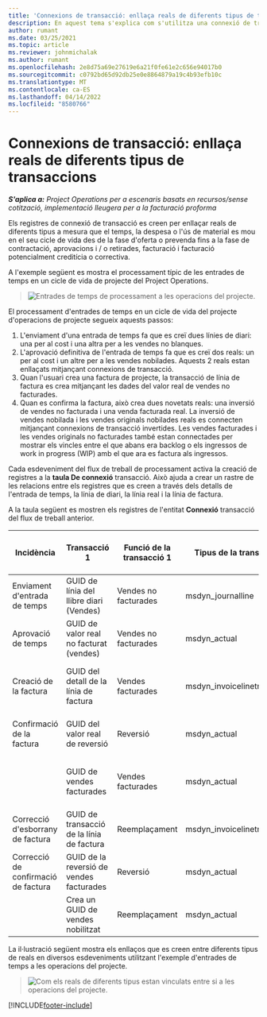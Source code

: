 ```yaml
---
title: 'Connexions de transacció: enllaça reals de diferents tipus de transaccions'
description: En aquest tema s'explica com s'utilitza una connexió de transacció per enllaçar reals de diferents tipus per ajudar a fer un seguiment de la rendibilitat, el registre de facturació i els càlculs d'ingressos facturats en comparació amb els ingressos no facturats.
author: rumant
ms.date: 03/25/2021
ms.topic: article
ms.reviewer: johnmichalak
ms.author: rumant
ms.openlocfilehash: 2e8d75a69e27619e6a21f0fe61e2c656e94017b0
ms.sourcegitcommit: c0792bd65d92db25e0e8864879a19c4b93efb10c
ms.translationtype: MT
ms.contentlocale: ca-ES
ms.lasthandoff: 04/14/2022
ms.locfileid: "8580766"
---
```

# <a name="transaction-connections---link-actuals-of-different-transaction-types"></a>Connexions de transacció: enllaça reals de diferents tipus de transaccions

_**S'aplica a:** Project Operations per a escenaris basats en recursos/sense cotització, implementació lleugera per a la facturació proforma_

Els registres de connexió de transacció es creen per enllaçar reals de diferents tipus a mesura que el temps, la despesa o l'ús de material es mou en el seu cicle de vida des de la fase d'oferta o prevenda fins a la fase de contractació, aprovacions i / o retirades, facturació i facturació potencialment creditícia o correctiva.

A l'exemple següent es mostra el processament típic de les entrades de temps en un cicle de vida de projecte del Project Operations.

> ![Entrades de temps de processament a les operacions del projecte.](media/basic-guide-17.png)

El processament d'entrades de temps en un cicle de vida del projecte d'operacions de projecte segueix aquests passos: 

1. L'enviament d'una entrada de temps fa que es creï dues línies de diari: una per al cost i una altra per a les vendes no blanques. 
2. L'aprovació definitiva de l'entrada de temps fa que es creï dos reals: un per al cost i un altre per a les vendes nobilades. Aquests 2 reals estan enllaçats mitjançant connexions de transacció.
3. Quan l'usuari crea una factura de projecte, la transacció de línia de factura es crea mitjançant les dades del valor real de vendes no facturades.
4. Quan es confirma la factura, això crea dues novetats reals: una inversió de vendes no facturada i una venda facturada real. La inversió de vendes nobilada i les vendes originals nobilades reals es connecten mitjançant connexions de transacció invertides. Les vendes facturades i les vendes originals no facturades també estan connectades per mostrar els vincles entre el que abans era backlog o els ingressos de work in progress (WIP) amb el que ara es factura als ingressos.   

Cada esdeveniment del flux de treball de processament activa la creació de registres a la **taula De connexió** transacció. Això ajuda a crear un rastre de les relacions entre els registres que es creen a través dels detalls de l'entrada de temps, la línia de diari, la línia real i la línia de factura.

A la taula següent es mostren els registres de l'entitat **Connexió** transacció del flux de treball anterior.

|Incidència                   |Transacció 1                 |Funció de la transacció 1 |Tipus de la transacció 1       |Transacció 2          |Funció de la transacció 2 |Tipus de la transacció 2 |
|------------------------|------------------------------|---------------|-----------------------------|-----------------------------|-------------------|-------------------|
|Enviament d'entrada de temps   |GUID de línia del llibre diari (Vendes)     |Vendes no facturades |msdyn_journalline            |GUID de de línia del llibre diari (cost)     |Cost            |msdyn_journalline  |
|Aprovació de temps           |GUID de valor real no facturat (vendes)  |Vendes no facturades |msdyn_actual                 |GUID del valor real del cost (cost)       |Cost            |msdyn_actual       |
|Creació de la factura        |GUID del detall de la línia de factura      |Vendes facturades   |msdyn_invoicelinetransaction |GUID de valor real de vendes no facturades   |Vendes no facturades  |msdyn_actual       |
|Confirmació de la factura    |GUID del valor real de reversió         |Reversió      |msdyn_actual                 |GUID de vendes no facturades original |Original        |msdyn_actual       |
|                        |GUID de vendes facturades             |Vendes facturades   |msdyn_actual                 |GUID de valor real de vendes no facturades   |Vendes no facturades  |msdyn_actual       |
|Correcció d'esborrany de factura |GUID de transacció de la línia de factura|Reemplaçament      |msdyn_invoicelinetransaction |GUID de vendes facturades            |Original        |msdyn_actual       |
|Correcció de confirmació de factura|GUID de la reversió de vendes facturades  |Reversió      |msdyn_actual                 |GUID de vendes facturades            |Original        |msdyn_actual       |
|                        |Crea un GUID de vendes nobilitzat |Reemplaçament            |msdyn_actual                 |GUID de vendes facturades            |Original        |msdyn_actual       |


La il·lustració següent mostra els enllaços que es creen entre diferents tipus de reals en diversos esdeveniments utilitzant l'exemple d'entrades de temps a les operacions del projecte.

> ![Com els reals de diferents tipus estan vinculats entre si a les operacions del projecte.](media/TransactionConnections.png)

[!INCLUDE[footer-include](../includes/footer-banner.md)]
